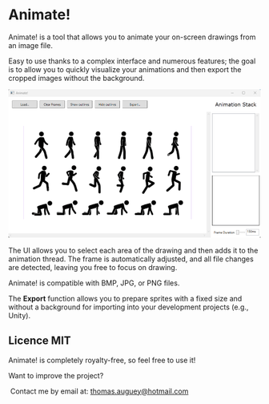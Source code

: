 # Animate!
Animate! is a tool that allows you to animate your on-screen drawings from an image file.

Easy to use thanks to a complex interface and numerous features; the goal is to allow you to quickly visualize your animations and then export the cropped images without the background.

![](sample.gif)

The UI allows you to select each area of the drawing and then adds it to the animation thread. The frame is automatically adjusted, and all file changes are detected, leaving you free to focus on drawing.

Animate! is compatible with BMP, JPG, or PNG files.

The **Export** function allows you to prepare sprites with a fixed size and without a background for importing into your development projects (e.g., Unity).

## Licence MIT

Animate! is completely royalty-free, so feel free to use it!

Want to improve the project?

​	Contact me by email at: thomas.auguey@hotmail.com
